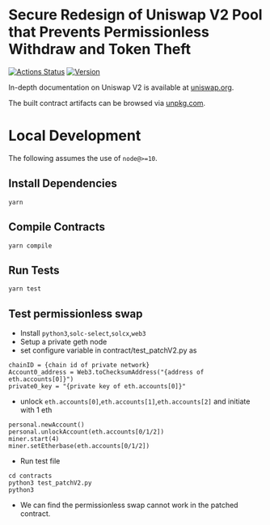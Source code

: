 # Secure Redesign of Uniswap V2 Pool that Prevents Permissionless Withdraw and Token Theft

[![Actions Status](https://github.com/Uniswap/uniswap-v2-core/workflows/CI/badge.svg)](https://github.com/Uniswap/uniswap-v2-core/actions)
[![Version](https://img.shields.io/npm/v/@uniswap/v2-core)](https://www.npmjs.com/package/@uniswap/v2-core)

In-depth documentation on Uniswap V2 is available at [uniswap.org](https://uniswap.org/docs).

The built contract artifacts can be browsed via [unpkg.com](https://unpkg.com/browse/@uniswap/v2-core@latest/).

# Local Development

The following assumes the use of `node@>=10`.

## Install Dependencies

`yarn`

## Compile Contracts

`yarn compile`

## Run Tests

`yarn test`

## Test permissionless swap
- Install `python3`,`solc-select`,`solcx`,`web3`
- Setup a private geth node
- set configure variable in contract/test_patchV2.py as
```
chainID = {chain id of private network}
Account0_address = Web3.toChecksumAddress("{address of eth.accounts[0]}")
private0_key = "{private key of eth.accounts[0]}"
```
- unlock `eth.accounts[0]`,`eth.accounts[1]`,`eth.accounts[2]` and initiate with 1 eth
```
personal.newAccount()
personal.unlockAccount(eth.accounts[0/1/2])
miner.start(4)
miner.setEtherbase(eth.accounts[0/1/2])

```
- Run test file
```
cd contracts
python3 test_patchV2.py
python3 
```
- We can find the permissionless swap cannot work in the patched contract.
